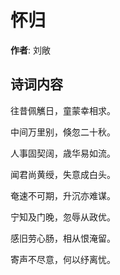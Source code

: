 # 怀归

**作者**: 刘敞

## 诗词内容

往昔佩觽日，童蒙幸相求。

中间万里别，倏忽二十秋。

人事固契阔，歳华易如流。

闻君尚黄绶，失意成白头。

奄速不可期，升沉亦难谋。

宁知及门晚，忽辱从政优。

感旧劳心肠，相从恨淹留。

寄声不尽意，何以纾离忧。


